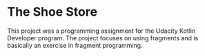 # The Shoe Store

This project was a programming assignment for the Udacity Kotlin Developer program.
The project focuses on using fragments and is basically an exercise in fragment programming.
